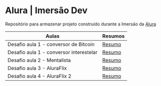 # Alura | Imersão Dev

Repositório para armazenar projeto construído durante a Imersão da [Alura](https://www.alura.com.br)


| Aulas | Resumos |
|-------|---------|
|Desafio aula 1 - conversor de Bitcoin | [Resumo](https://codepen.io/Polly69ana/pen/PoVjVKJ)
|Desafio aula 1 - conversor interestelar | [Resumo](https://codepen.io/Polly69ana/pen/RwvZawr)
|Desafio aula 2 - Mentalista | [Resumo](https://codepen.io/Polly69ana/pen/PoVKvQm?editors=0010)
|Desafio aula 3 - AluraFlix | [Resumo](https://codepen.io/Polly69ana/pen/VwgrEJL?editors=0010)
|Desafio aula 4 - AluraFlix 2 | [Resumo](https://codepen.io/Polly69ana/pen/abXVrZG?editors=0100)

